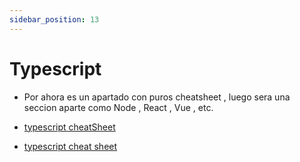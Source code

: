 ```yaml
---
sidebar_position: 13
---
```

# Typescript
- Por ahora es un apartado con puros cheatsheet , luego sera una seccion aparte como Node , React , Vue , etc.

- [typescript cheatSheet](https://rmolinamir.github.io/typescript-cheatsheet/)
- [typescript cheat sheet](https://doabledanny.gumroad.com/l/typescript-cheat-sheet-pdf)